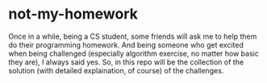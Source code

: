 # not-my-homework
Once in a while, being a CS student, some friends will ask me to help them do their programming homework. And being someone who get excited when being challenged (especially algorithm exercise, no matter how basic they are), I always said yes. So, in this repo will be the collection of the solution (with detailed explaination, of course) of the challenges.
